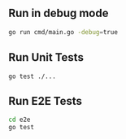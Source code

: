 ## Run in debug mode
```sh
go run cmd/main.go -debug=true
```

## Run Unit Tests
```
go test ./...
```

## Run E2E Tests
```sh
cd e2e
go test
```